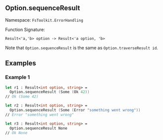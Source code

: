 ## Option.sequenceResult

Namespace: `FsToolkit.ErrorHandling`

Function Signature:

```F#
Result<'a,'b> option -> Result<'a option, 'b>
```

Note that `Option.sequenceResult` is the same as `Option.traverseResult id`.

## Examples

### Example 1

```fsharp
let r1 : Result<int option, string> =
  Option.sequenceResult (Some (Ok 42))
// Ok (Some 42)

let r2 : Result<int option, string> =
  Option.sequenceResult (Some (Error "something went wrong"))
// Error "something went wrong"

let r3 : Result<int option, string> =
  Option.sequenceResult None
// Ok None
```
